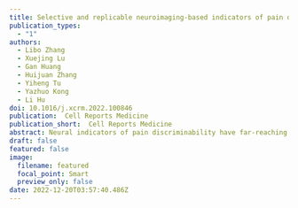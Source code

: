 ```yaml
---
title: Selective and replicable neuroimaging-based indicators of pain discriminability
publication_types:
  - "1"
authors:
  - Libo Zhang
  - Xuejing Lu
  - Gan Huang
  - Huijuan Zhang
  - Yiheng Tu
  - Yazhuo Kong
  - Li Hu
doi: 10.1016/j.xcrm.2022.100846
publication:  Cell Reports Medicine
publication_short:  Cell Reports Medicine
abstract: Neural indicators of pain discriminability have far-reaching theoretical and clinical implications but have been largely overlooked previously. Here, to directly identify the neural basis of pain discriminability, we apply signal detection theory to three EEG (Datasets 1–3, total N = 366) and two fMRI (Datasets 4–5, total N = 399) datasets where participants receive transient stimuli of four sensory modalities (pain, touch, audition, and vision) and two intensities (high and low) and report perceptual ratings. Datasets 1 and 4 are used for exploration and others for validation. We find that most pain-evoked EEG and fMRI brain responses robustly encode pain discriminability, which is well replicated in validation datasets. The neural indicators are also pain selective since they cannot track tactile, auditory, or visual discriminability, even though perceptual ratings and sensory discriminability are well matched between modalities. Overall, we provide compelling evidence that pain-evoked brain responses can serve as replicable and selective neural indicators of pain discriminability.
draft: false
featured: false
image:
  filename: featured
  focal_point: Smart
  preview_only: false
date: 2022-12-20T03:57:40.486Z
---
```

